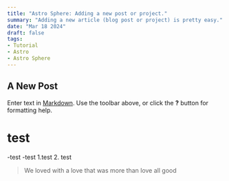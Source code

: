 ```yaml
---
title: "Astro Sphere: Adding a new post or project."
summary: "Adding a new article (blog post or project) is pretty easy."
date: "Mar 18 2024"
draft: false
tags:
- Tutorial
- Astro
- Astro Sphere
---
```


## A New Post

Enter text in [Markdown](http://daringfireball.net/projects/markdown/). Use the toolbar above, or click the **?** button for formatting help.


# test 
-test 
-test 
1.test
2. test

> We loved with a love that was more than love
> all good
